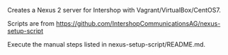 Creates a Nexus 2 server for Intershop with Vagrant/VirtualBox/CentOS7.

Scripts are from https://github.com/IntershopCommunicationsAG/nexus-setup-script

Execute the manual steps listed in nexus-setup-script/README.md.
